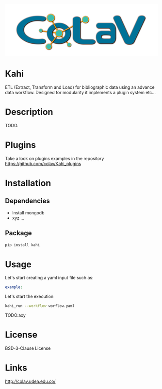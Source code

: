 
<center><img src="https://raw.githubusercontent.com/colav/colav.github.io/master/img/Logo.png"/></center>

# Kahi
ETL (Extract, Transform and Load) for bibliographic data using an advance data workflow.
Designed for modularity it implements a plugin system etc... 

# Description
TODO.

# Plugins
Take a look on plugins examples in the repository
https://github.com/colav/Kahi_plugins 

# Installation

## Dependencies
* Install mongodb
* xyz ...


## Package
`pip install kahi`

# Usage

Let's start creating a yaml input file such as:
```.yaml
example:

```

Let's start the execution
```.sh
kahi_run --workflow worflow.yaml
```


TODO:axy

# License
BSD-3-Clause License 

# Links
http://colav.udea.edu.co/



